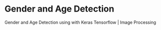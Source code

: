 # Gender and Age  Detection
 Gender and Age Detection using with Keras Tensorflow | Image Processing
